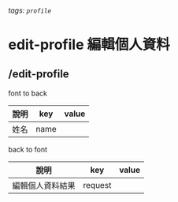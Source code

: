 ###### tags: `profile`
# edit-profile 編輯個人資料
## /edit-profile
font to back

| 說明 | key  | value |
| ---- | ---- | ----- |
| 姓名 | name |       |



back to font

| 說明             | key     | value |
| ---------------- | ------- | ----- |
| 編輯個人資料結果 | request |       |